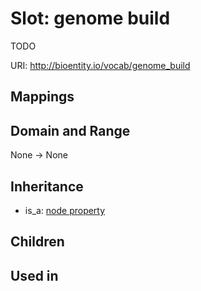 # Slot: genome build


TODO

URI: http://bioentity.io/vocab/genome_build
## Mappings

## Domain and Range

None -> None
## Inheritance

 *  is_a: [node property](node_property.md)
## Children

## Used in

